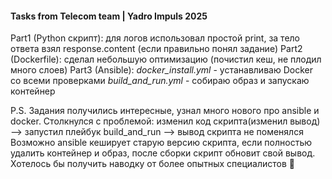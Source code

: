 #### **Tasks from Telecom team | Yadro Impuls 2025**

Part1 (Python скрипт): для логов использовал простой print, за тело ответа взял response.content (если правильно понял задание)
Part2 (Dockerfile): сделал небольшую оптимизацию (почистил кеш, не плодил много слоев)
Part3 (Ansible): *docker_install.yml* - устанавливаю Docker со всеми проверками
                 *build_and_run.yml* -  собираю образ и запускаю контейнер

P.S.
Задания получились интересные, узнал много нового про ansible и docker.
Столкнулся с проблемой: изменил код скрипта(изменил вывод) --> запустил плейбук build_and_run --> вывод скрипта не поменялся
Возможно ansible кеширует старую версию скрипта, если полностью удалить контейнер и образ, после сборки скрипт обновит свой вывод.
Хотелось бы получить наводку от более опытных специалистов 🤝
